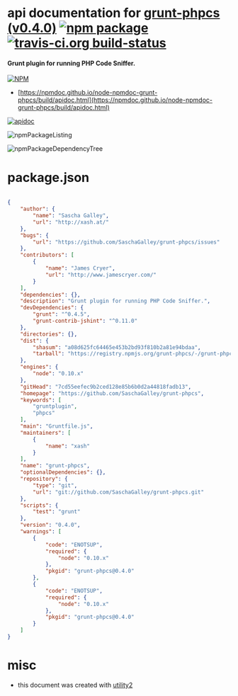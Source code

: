 # api documentation for  [grunt-phpcs (v0.4.0)](https://github.com/SaschaGalley/grunt-phpcs)  [![npm package](https://img.shields.io/npm/v/npmdoc-grunt-phpcs.svg?style=flat-square)](https://www.npmjs.org/package/npmdoc-grunt-phpcs) [![travis-ci.org build-status](https://api.travis-ci.org/npmdoc/node-npmdoc-grunt-phpcs.svg)](https://travis-ci.org/npmdoc/node-npmdoc-grunt-phpcs)
#### Grunt plugin for running PHP Code Sniffer.

[![NPM](https://nodei.co/npm/grunt-phpcs.png?downloads=true&downloadRank=true&stars=true)](https://www.npmjs.com/package/grunt-phpcs)

- [https://npmdoc.github.io/node-npmdoc-grunt-phpcs/build/apidoc.html](https://npmdoc.github.io/node-npmdoc-grunt-phpcs/build/apidoc.html)

[![apidoc](https://npmdoc.github.io/node-npmdoc-grunt-phpcs/build/screenCapture.buildCi.browser.%252Ftmp%252Fbuild%252Fapidoc.html.png)](https://npmdoc.github.io/node-npmdoc-grunt-phpcs/build/apidoc.html)

![npmPackageListing](https://npmdoc.github.io/node-npmdoc-grunt-phpcs/build/screenCapture.npmPackageListing.svg)

![npmPackageDependencyTree](https://npmdoc.github.io/node-npmdoc-grunt-phpcs/build/screenCapture.npmPackageDependencyTree.svg)



# package.json

```json

{
    "author": {
        "name": "Sascha Galley",
        "url": "http://xash.at/"
    },
    "bugs": {
        "url": "https://github.com/SaschaGalley/grunt-phpcs/issues"
    },
    "contributors": [
        {
            "name": "James Cryer",
            "url": "http://www.jamescryer.com/"
        }
    ],
    "dependencies": {},
    "description": "Grunt plugin for running PHP Code Sniffer.",
    "devDependencies": {
        "grunt": "^0.4.5",
        "grunt-contrib-jshint": "^0.11.0"
    },
    "directories": {},
    "dist": {
        "shasum": "a08d625fc64465e453b2bd93f810b2a81e94bdaa",
        "tarball": "https://registry.npmjs.org/grunt-phpcs/-/grunt-phpcs-0.4.0.tgz"
    },
    "engines": {
        "node": "0.10.x"
    },
    "gitHead": "7cd55eefec9b2ced128e85b6b0d2a44818fadb13",
    "homepage": "https://github.com/SaschaGalley/grunt-phpcs",
    "keywords": [
        "gruntplugin",
        "phpcs"
    ],
    "main": "Gruntfile.js",
    "maintainers": [
        {
            "name": "xash"
        }
    ],
    "name": "grunt-phpcs",
    "optionalDependencies": {},
    "repository": {
        "type": "git",
        "url": "git://github.com/SaschaGalley/grunt-phpcs.git"
    },
    "scripts": {
        "test": "grunt"
    },
    "version": "0.4.0",
    "warnings": [
        {
            "code": "ENOTSUP",
            "required": {
                "node": "0.10.x"
            },
            "pkgid": "grunt-phpcs@0.4.0"
        },
        {
            "code": "ENOTSUP",
            "required": {
                "node": "0.10.x"
            },
            "pkgid": "grunt-phpcs@0.4.0"
        }
    ]
}
```



# misc
- this document was created with [utility2](https://github.com/kaizhu256/node-utility2)
